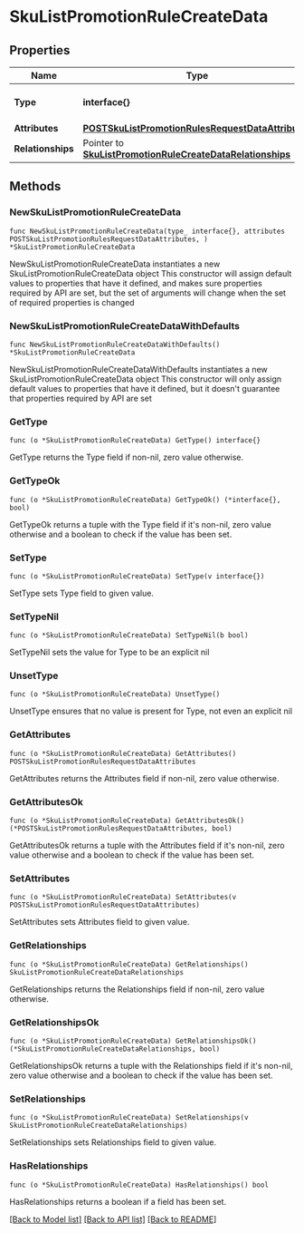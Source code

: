 # SkuListPromotionRuleCreateData

## Properties

Name | Type | Description | Notes
------------ | ------------- | ------------- | -------------
**Type** | **interface{}** | The resource&#39;s type | 
**Attributes** | [**POSTSkuListPromotionRulesRequestDataAttributes**](POSTSkuListPromotionRulesRequestDataAttributes.md) |  | 
**Relationships** | Pointer to [**SkuListPromotionRuleCreateDataRelationships**](SkuListPromotionRuleCreateDataRelationships.md) |  | [optional] 

## Methods

### NewSkuListPromotionRuleCreateData

`func NewSkuListPromotionRuleCreateData(type_ interface{}, attributes POSTSkuListPromotionRulesRequestDataAttributes, ) *SkuListPromotionRuleCreateData`

NewSkuListPromotionRuleCreateData instantiates a new SkuListPromotionRuleCreateData object
This constructor will assign default values to properties that have it defined,
and makes sure properties required by API are set, but the set of arguments
will change when the set of required properties is changed

### NewSkuListPromotionRuleCreateDataWithDefaults

`func NewSkuListPromotionRuleCreateDataWithDefaults() *SkuListPromotionRuleCreateData`

NewSkuListPromotionRuleCreateDataWithDefaults instantiates a new SkuListPromotionRuleCreateData object
This constructor will only assign default values to properties that have it defined,
but it doesn't guarantee that properties required by API are set

### GetType

`func (o *SkuListPromotionRuleCreateData) GetType() interface{}`

GetType returns the Type field if non-nil, zero value otherwise.

### GetTypeOk

`func (o *SkuListPromotionRuleCreateData) GetTypeOk() (*interface{}, bool)`

GetTypeOk returns a tuple with the Type field if it's non-nil, zero value otherwise
and a boolean to check if the value has been set.

### SetType

`func (o *SkuListPromotionRuleCreateData) SetType(v interface{})`

SetType sets Type field to given value.


### SetTypeNil

`func (o *SkuListPromotionRuleCreateData) SetTypeNil(b bool)`

 SetTypeNil sets the value for Type to be an explicit nil

### UnsetType
`func (o *SkuListPromotionRuleCreateData) UnsetType()`

UnsetType ensures that no value is present for Type, not even an explicit nil
### GetAttributes

`func (o *SkuListPromotionRuleCreateData) GetAttributes() POSTSkuListPromotionRulesRequestDataAttributes`

GetAttributes returns the Attributes field if non-nil, zero value otherwise.

### GetAttributesOk

`func (o *SkuListPromotionRuleCreateData) GetAttributesOk() (*POSTSkuListPromotionRulesRequestDataAttributes, bool)`

GetAttributesOk returns a tuple with the Attributes field if it's non-nil, zero value otherwise
and a boolean to check if the value has been set.

### SetAttributes

`func (o *SkuListPromotionRuleCreateData) SetAttributes(v POSTSkuListPromotionRulesRequestDataAttributes)`

SetAttributes sets Attributes field to given value.


### GetRelationships

`func (o *SkuListPromotionRuleCreateData) GetRelationships() SkuListPromotionRuleCreateDataRelationships`

GetRelationships returns the Relationships field if non-nil, zero value otherwise.

### GetRelationshipsOk

`func (o *SkuListPromotionRuleCreateData) GetRelationshipsOk() (*SkuListPromotionRuleCreateDataRelationships, bool)`

GetRelationshipsOk returns a tuple with the Relationships field if it's non-nil, zero value otherwise
and a boolean to check if the value has been set.

### SetRelationships

`func (o *SkuListPromotionRuleCreateData) SetRelationships(v SkuListPromotionRuleCreateDataRelationships)`

SetRelationships sets Relationships field to given value.

### HasRelationships

`func (o *SkuListPromotionRuleCreateData) HasRelationships() bool`

HasRelationships returns a boolean if a field has been set.


[[Back to Model list]](../README.md#documentation-for-models) [[Back to API list]](../README.md#documentation-for-api-endpoints) [[Back to README]](../README.md)


